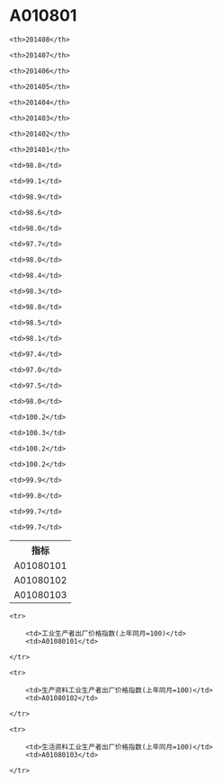 A010801
======


<table>

<tr>
    <th>指标</th>
    
    <th>201408</th>
    
    <th>201407</th>
    
    <th>201406</th>
    
    <th>201405</th>
    
    <th>201404</th>
    
    <th>201403</th>
    
    <th>201402</th>
    
    <th>201401</th>
    
</tr>


<tr>
    <td>A01080101</td>
    
    <td>98.8</td>
    
    <td>99.1</td>
    
    <td>98.9</td>
    
    <td>98.6</td>
    
    <td>98.0</td>
    
    <td>97.7</td>
    
    <td>98.0</td>
    
    <td>98.4</td>
    

</tr>

<tr>
    <td>A01080102</td>
    
    <td>98.3</td>
    
    <td>98.8</td>
    
    <td>98.5</td>
    
    <td>98.1</td>
    
    <td>97.4</td>
    
    <td>97.0</td>
    
    <td>97.5</td>
    
    <td>98.0</td>
    

</tr>

<tr>
    <td>A01080103</td>
    
    <td>100.2</td>
    
    <td>100.3</td>
    
    <td>100.2</td>
    
    <td>100.2</td>
    
    <td>99.9</td>
    
    <td>99.8</td>
    
    <td>99.7</td>
    
    <td>99.7</td>
    

</tr>


</table>

<table>
    
    <tr>

        <td>工业生产者出厂价格指数(上年同月=100)</td>
        <td>A01080101</td>

    </tr>
    
    <tr>

        <td>生产资料工业生产者出厂价格指数(上年同月=100)</td>
        <td>A01080102</td>

    </tr>
    
    <tr>

        <td>生活资料工业生产者出厂价格指数(上年同月=100)</td>
        <td>A01080103</td>

    </tr>
    
</table>